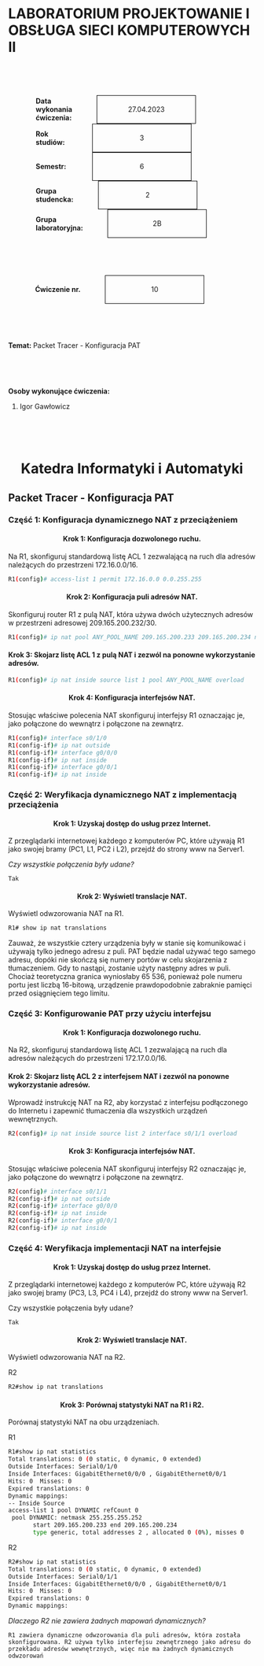 <style>
h1, h4 {
    border-bottom: 0;
    display:flex;
    flex-direction: column;
    align-items: center;
      }
      
centerer{
    display: grid;
    grid-template-columns: 6fr 1fr 4fr;
    grid-template-rows: 1fr;

}
rectangle{
    border: 1px solid black;
    margin: 0px 50px 0px 50px;
    width: 200px;
    height: 4em;
    display: flex;
    flex-direction: column;
    align-items: center;
    justify-items: center;
}
Ltext{
    margin: auto auto auto 0;
    font-weight: bold;
    margin-left: 4em
}
Rtext{
    margin: auto;
}

row {
    display: flex;
    flex-direction: row;
    align-items: center;
    justify-content: center; 
}
 </style>
<h1>LABORATORIUM PROJEKTOWANIE I OBSŁUGA SIECI KOMPUTEROWYCH II</h1>

&nbsp;

&nbsp;

<style>

</style>

<centerer>
    <Ltext>Data wykonania ćwiczenia:</Ltext>
    <div align="center">
        <rectangle>
            <Rtext>27.04.2023</Rtext>
        </rectangle>
    </div>
</centerer>

<centerer>
    <Ltext>Rok studiów:</Ltext>
    <div align="center">
        <rectangle>
            <Rtext>3</Rtext>
        </rectangle>
    </div>
</centerer>

<centerer>
    <Ltext>Semestr:</Ltext>
    <div align="center">
        <rectangle>
            <Rtext>6</Rtext>
        </rectangle>
    </div>
</centerer>

<centerer>
    <Ltext>Grupa studencka:</Ltext>
    <div align="center">
        <rectangle>
            <Rtext>2</Rtext>
        </rectangle>
    </div>
</centerer>

<centerer>
    <Ltext>Grupa laboratoryjna:</Ltext>
    <div align="center">
        <rectangle>
            <Rtext>2B</Rtext>
        </rectangle>
    </div>
</centerer>

&nbsp;

&nbsp;

<row>
    <b>Ćwiczenie nr.</b>
    <rectangle>
        <Rtext>10</Rtext>
    </rectangle>
</row>

&nbsp;

&nbsp;

<b>Temat: </b> Packet Tracer - Konfiguracja PAT

&nbsp;

&nbsp;

<b>Osoby wykonujące ćwiczenia: </b>

1. Igor Gawłowicz

&nbsp;

&nbsp;

<h1>Katedra Informatyki i Automatyki</h1>

<div style="page-break-after: always;"></div>

## Packet Tracer - Konfiguracja PAT

### Część 1: Konfiguracja dynamicznego NAT z przeciążeniem

#### Krok 1: Konfiguracja dozwolonego ruchu.

Na R1, skonfiguruj standardową listę ACL 1 zezwalającą na ruch dla adresów należących do przestrzeni 172.16.0.0/16.

```bash
R1(config)# access-list 1 permit 172.16.0.0 0.0.255.255
```

#### Krok 2: Konfiguracja puli adresów NAT.

Skonfiguruj router R1 z pulą NAT, która używa dwóch użytecznych adresów w przestrzeni adresowej 209.165.200.232/30.

```bash
R1(config)# ip nat pool ANY_POOL_NAME 209.165.200.233 209.165.200.234 netmask 255.255.255.252
```

#### Krok 3: Skojarz listę ACL 1 z pulą NAT i zezwól na ponowne wykorzystanie adresów.

```bash
R1(config)# ip nat inside source list 1 pool ANY_POOL_NAME overload
```

#### Krok 4: Konfiguracja interfejsów NAT.

Stosując właściwe polecenia NAT skonfiguruj interfejsy R1 oznaczając je, jako połączone do wewnątrz i połączone na zewnątrz.

```bash
R1(config)# interface s0/1/0
R1(config-if)# ip nat outside
R1(config-if)# interface g0/0/0
R1(config-if)# ip nat inside
R1(config-if)# interface g0/0/1
R1(config-if)# ip nat inside
```

### Część 2: Weryfikacja dynamicznego NAT z implementacją przeciążenia

#### Krok 1: Uzyskaj dostęp do usług przez Internet.

Z przeglądarki internetowej każdego z komputerów PC, które używają R1 jako swojej bramy (PC1, L1, PC2 i L2), przejdź do strony www na Server1.

_Czy wszystkie połączenia były udane?_

`Tak`

#### Krok 2: Wyświetl translacje NAT.

Wyświetl odwzorowania NAT na R1.

```bash
R1# show ip nat translations
```

Zauważ, że wszystkie cztery urządzenia były w stanie się komunikować i używają tylko jednego adresu z puli. PAT będzie nadal używać tego samego adresu, dopóki nie skończą się numery portów w celu skojarzenia z tłumaczeniem. Gdy to nastąpi, zostanie użyty następny adres w puli. Chociaż teoretyczna granica wyniosłaby 65 536, ponieważ pole numeru portu jest liczbą 16-bitową, urządzenie prawdopodobnie zabraknie pamięci przed osiągnięciem tego limitu.

### Część 3: Konfigurowanie PAT przy użyciu interfejsu

#### Krok 1: Konfiguracja dozwolonego ruchu.

Na R2, skonfiguruj standardową listę ACL 1 zezwalającą na ruch dla adresów należących do przestrzeni 172.17.0.0/16.

#### Krok 2: Skojarz listę ACL 2 z interfejsem NAT i zezwól na ponowne wykorzystanie adresów.

Wprowadź instrukcję NAT na R2, aby korzystać z interfejsu podłączonego do Internetu i zapewnić tłumaczenia dla wszystkich urządzeń wewnętrznych.

```bash
R2(config)# ip nat inside source list 2 interface s0/1/1 overload
```

#### Krok 3: Konfiguracja interfejsów NAT.

Stosując właściwe polecenia NAT skonfiguruj interfejsy R2 oznaczając je, jako połączone do wewnątrz i połączone na zewnątrz.

```bash
R2(config)# interface s0/1/1
R2(config-if)# ip nat outside
R2(config-if)# interface g0/0/0
R2(config-if)# ip nat inside
R2(config-if)# interface g0/0/1
R2(config-if)# ip nat inside
```

### Część 4: Weryfikacja implementacji NAT na interfejsie

#### Krok 1: Uzyskaj dostęp do usług przez Internet.

Z przeglądarki internetowej każdego z komputerów PC, które używają R2 jako swojej bramy (PC3, L3, PC4 i L4), przejdź do strony www na Server1.

Czy wszystkie połączenia były udane?

`Tak`

#### Krok 2: Wyświetl translacje NAT.

Wyświetl odwzorowania NAT na R2.

R2

```bash
R2#show ip nat translations
```

#### Krok 3: Porównaj statystyki NAT na R1 i R2.

Porównaj statystyki NAT na obu urządzeniach.

R1

```bash
R1#show ip nat statistics
Total translations: 0 (0 static, 0 dynamic, 0 extended)
Outside Interfaces: Serial0/1/0
Inside Interfaces: GigabitEthernet0/0/0 , GigabitEthernet0/0/1
Hits: 0  Misses: 0
Expired translations: 0
Dynamic mappings:
-- Inside Source
access-list 1 pool DYNAMIC refCount 0
 pool DYNAMIC: netmask 255.255.255.252
       start 209.165.200.233 end 209.165.200.234
       type generic, total addresses 2 , allocated 0 (0%), misses 0
```

R2

```bash
R2#show ip nat statistics
Total translations: 0 (0 static, 0 dynamic, 0 extended)
Outside Interfaces: Serial0/1/1
Inside Interfaces: GigabitEthernet0/0/0 , GigabitEthernet0/0/1
Hits: 0  Misses: 0
Expired translations: 0
Dynamic mappings:
```

_Dlaczego R2 nie zawiera żadnych mapowań dynamicznych?_

`R1 zawiera dynamiczne odwzorowania dla puli adresów, która została skonfigurowana. R2 używa tylko interfejsu zewnętrznego jako adresu do przekładu adresów wewnętrznych, więc nie ma żadnych dynamicznych odwzorowań`

